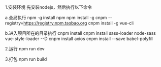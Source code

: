 1.安装环境
先安装nodejs，然后执行以下命令

a.全局执行
npm -g install npm
npm install -g cnpm --registry=https://registry.npm.taobao.org
cnpm install -g vue-cli

b.进入项目所在的目录执行
cnpm install
cnpm install sass-loader node-sass vue-style-loader --D
cnpm install axios
cnpm install --save babel-polyfill

2.运行
npm run dev

3.打包
npm run build